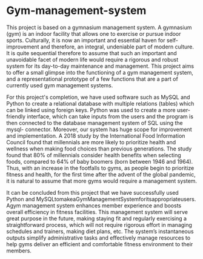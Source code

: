 # Gym-management-system
This project is based on a gymnasium management system. A gymnasium (gym) is an indoor facility that allows one to exercise or pursue indoor sports. Culturally, it is now an important and essential haven for self-improvement and therefore, an integral, undeniable part of modern culture.
It is quite sequential therefore to assume that such an important and unavoidable facet of modern life would require a rigorous and robust system for its day-to-day maintenance and management. This project aims to offer a small glimpse into the functioning of a gym management system, and a representational prototype of a few functions that are a part of currently used gym management systems.

For this project's completion, we have used software such as MySQL and Python to create a relational database with multiple relations (tables) which can be linked using foreign keys. Python was used to create a more user-friendly interface, which can take inputs from the users and the program is then connected to the database management system of SQL using the mysql- connector.
Moreover, our system has huge scope for improvement and implementation. A 2018 study by the International Food Information Council found that millennials are more likely to prioritize health and wellness when making food choices than previous generations. The study found that 80% of millennials consider health benefits when selecting foods, compared to 64% of baby boomers (born between 1946 and 1964). Thus, with an increase in the footfalls to gyms, as people begin to prioritize fitness and health, for the first time after the advent of the global pandemic, it is natural to assume that more gyms would require a management system.

It can be concluded from this project that we have successfully used Python and MySQLtomakeaGymManagementSystemforitsappropriateusers. Agym management system enhances member experience and boosts overall efficiency in fitness facilities.
This management system will serve great purpose in the future, making staying fit and regularly exercising a straightforward process, which will not require rigorous effort in managing schedules and trainers, making diet plans, etc. The system’s instantaneous outputs simplify administrative tasks and effectively manage resources to help gyms deliver an efficient and comfortable fitness environment to their members.
